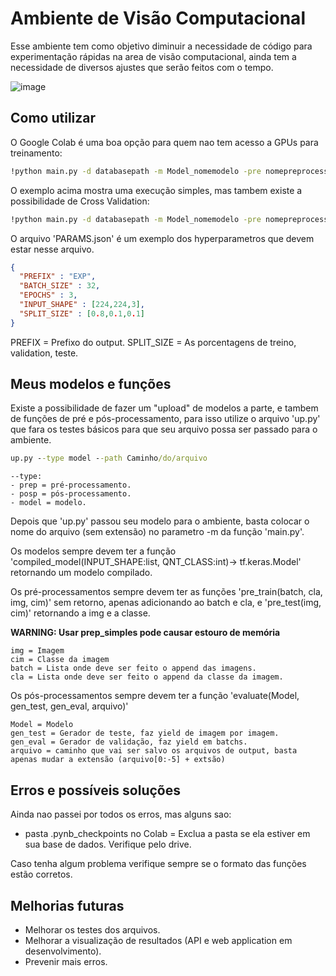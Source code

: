 # Ambiente de Visão Computacional

Esse ambiente tem como objetivo diminuir a necessidade de código para experimentação rápidas na area de visão computacional, ainda tem a necessidade de diversos ajustes que serão feitos com o tempo.

![image](https://user-images.githubusercontent.com/55769006/115746765-fcea3380-a36a-11eb-96a1-01292e9a753e.png)


## Como utilizar

O Google Colab é uma boa opção para quem nao tem acesso a GPUs para treinamento:

```cmd
!python main.py -d databasepath -m Model_nomemodelo -pre nomepreprocessamento -pos nomeposprocessamento -p nomeparametros.json -o pathoutput
``` 

O exemplo acima mostra uma execução simples, mas tambem existe a possibilidade de Cross Validation:

```cmd
!python main.py -d databasepath -m Model_nomemodelo -pre nomepreprocessamento -pos nomeposprocessamento -p nomeparametros.json -o pathoutput -cv numfolds
```

O arquivo 'PARAMS.json' é um exemplo dos hyperparametros que devem estar nesse arquivo.

```json
{
  "PREFIX" : "EXP",
  "BATCH_SIZE" : 32,
  "EPOCHS" : 3,
  "INPUT_SHAPE" : [224,224,3],
  "SPLIT_SIZE" : [0.8,0.1,0.1]
}
```

PREFIX = Prefixo do output.
SPLIT_SIZE = As porcentagens de treino, validation, teste.



## Meus modelos e funções

Existe a possibilidade de fazer um "upload" de modelos a parte, e tambem de funções de pré e pós-processamento, para isso utilize o arquivo 'up.py' que fara os testes básicos para que seu arquivo possa ser passado para o ambiente. 

```cmd
up.py --type model --path Caminho/do/arquivo
```
```
--type:
- prep = pré-processamento.
- posp = pós-processamento.
- model = modelo.
```


Depois que 'up.py' passou seu modelo para o ambiente, basta colocar o nome do arquivo (sem extensão) no parametro -m da função 'main.py'.

Os modelos sempre devem ter a função 'compiled_model(INPUT_SHAPE:list, QNT_CLASS:int)-> tf.keras.Model' retornando um modelo compilado.

Os pré-processamentos sempre devem ter as funções 'pre_train(batch, cla, img, cim)' sem retorno, apenas adicionando ao batch e cla, e 'pre_test(img, cim)' retornando a img e a classe. 

**WARNING: Usar prep_simples pode causar estouro de memória**
```
img = Imagem
cim = Classe da imagem
batch = Lista onde deve ser feito o append das imagens.
cla = Lista onde deve ser feito o append da classe da imagem.
```
Os pós-processamentos sempre devem ter a função 'evaluate(Model, gen_test, gen_eval, arquivo)'
```
Model = Modelo
gen_test = Gerador de teste, faz yield de imagem por imagem.
gen_eval = Gerador de validação, faz yield em batchs.
arquivo = caminho que vai ser salvo os arquivos de output, basta apenas mudar a extensão (arquivo[0:-5] + extsão)
```
## Erros e possíveis soluções
Ainda nao passei por todos os erros, mas alguns sao:

- pasta .pynb_checkpoints no Colab = Exclua a pasta se ela estiver em sua base de dados. Verifique pelo drive.

Caso tenha algum problema verifique sempre se o formato das funções estão corretos.

## Melhorias futuras
- Melhorar os testes dos arquivos.
- Melhorar a visualização de resultados (API e web application em desenvolvimento).
- Prevenir mais erros.
